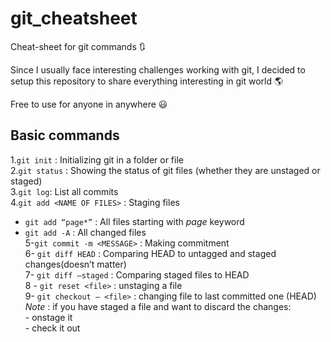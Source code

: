# git_cheatsheet
Cheat-sheet for git commands 🔃


Since I usually face interesting challenges working with git, I decided to setup this repository to share everything interesting in git world 🌎

Free to use for anyone in anywhere 😃

## Basic commands 

1.`git init` : Initializing git in a folder or file<br />
2.`git status` : Showing the status of git files (whether they are unstaged or staged)<br />
3.`git log`: List all commits<br />
4.`git add <NAME OF FILES>` : Staging files<br />
  - `git add “page*”` : All files starting with *page* keyword<br />
  - `git add -A` : All changed files<br />
5-`git commit -m <MESSAGE>` : Making commitment<br />
6- `git diff HEAD` : Comparing HEAD to untagged and staged changes(doesn’t matter)<br />
7- `git diff —staged` : Comparing staged files to HEAD<br />
8 - `git reset <file>`  : unstaging a file<br />
9-  `git checkout — <file>` : changing file to last committed one (HEAD)<br />
	*Note* : if you have staged a file and want to discard the changes:<br />
		- onstage it<br />
		- check it out<br />
